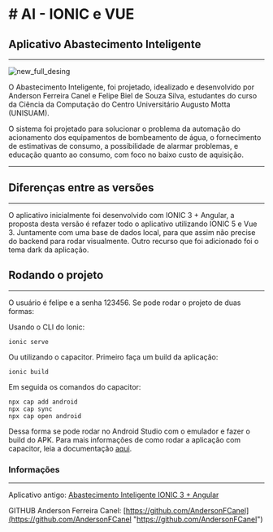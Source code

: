 # # AI - IONIC e VUE

## Aplicativo Abastecimento Inteligente

---

![new_full_desing](https://user-images.githubusercontent.com/54965084/106937365-6cea0580-66fc-11eb-8904-286ffd43f6f2.jpg)

<p>O Abastecimento Inteligente, foi projetado, idealizado e desenvolvido por Anderson Ferreira Canel e Felipe Biel de Souza Silva, estudantes do curso da Ciência da Computação do Centro Universitário Augusto Motta (UNISUAM).</p>
  <p>O sistema foi projetado para solucionar o problema da automação do acionamento dos equipamentos de bombeamento de
    água, o fornecimento de estimativas de consumo, a possibilidade de alarmar problemas, e educação quanto ao consumo,
    com foco no baixo custo de aquisição.</p>

---

## Diferenças entre as versões

---

O aplicativo inicialmente foi desenvolvido com IONIC 3 + Angular, a proposta desta versão é refazer todo o aplicativo utilizando IONIC 5 e Vue 3. Juntamente com uma base de dados local, para que assim não precise do backend para rodar visualmente.
Outro recurso que foi adicionado foi o tema dark da aplicação.

## Rodando o projeto

---

O usuário é felipe e a senha 123456. Se pode rodar o projeto de duas formas:

Usando o CLI do Ionic:

```
ionic serve
```

Ou utilizando o capacitor. Primeiro faça um build da aplicação:

```
ionic build
```

Em seguida os comandos do capacitor:

```
npx cap add android
npx cap sync
npx cap open android
```

Dessa forma se pode rodar no Android Studio com o emulador e fazer o build do APK.
Para mais informações de como rodar a aplicação com capacitor, leia a documentação [aqui](https://capacitorjs.com/docs "https://capacitorjs.com/docs").

### Informações

---

Aplicativo antigo: [Abastecimento Inteligente IONIC 3 + Angular](https://github.com/felipebiel/AI "https://github.com/felipebiel/AI")

GITHUB Anderson Ferreira Canel: [https://github.com/AndersonFCanel](https://github.com/AndersonFCanel "https://github.com/AndersonFCanel")
